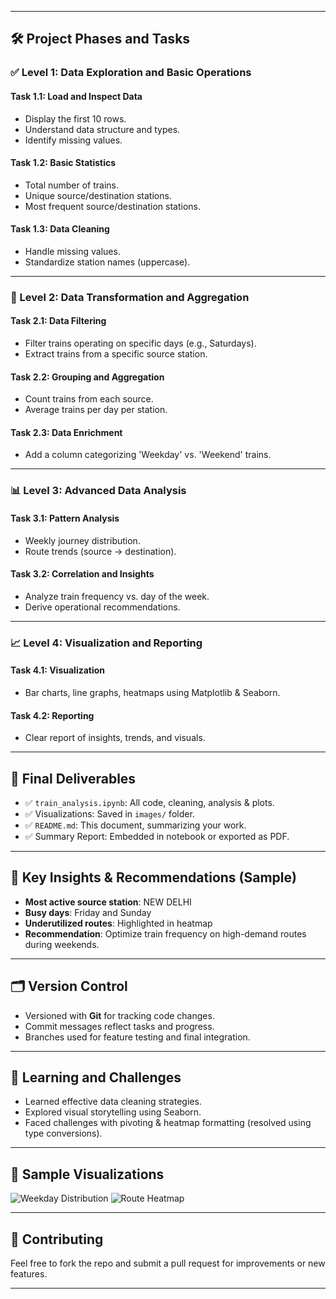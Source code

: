
---

## 🛠️ Project Phases and Tasks

### ✅ Level 1: Data Exploration and Basic Operations

#### Task 1.1: Load and Inspect Data
- Display the first 10 rows.
- Understand data structure and types.
- Identify missing values.

#### Task 1.2: Basic Statistics
- Total number of trains.
- Unique source/destination stations.
- Most frequent source/destination stations.

#### Task 1.3: Data Cleaning
- Handle missing values.
- Standardize station names (uppercase).

---

### 🔄 Level 2: Data Transformation and Aggregation

#### Task 2.1: Data Filtering
- Filter trains operating on specific days (e.g., Saturdays).
- Extract trains from a specific source station.

#### Task 2.2: Grouping and Aggregation
- Count trains from each source.
- Average trains per day per station.

#### Task 2.3: Data Enrichment
- Add a column categorizing 'Weekday' vs. 'Weekend' trains.

---

### 📊 Level 3: Advanced Data Analysis

#### Task 3.1: Pattern Analysis
- Weekly journey distribution.
- Route trends (source → destination).

#### Task 3.2: Correlation and Insights
- Analyze train frequency vs. day of the week.
- Derive operational recommendations.

---

### 📈 Level 4: Visualization and Reporting

#### Task 4.1: Visualization
- Bar charts, line graphs, heatmaps using Matplotlib & Seaborn.

#### Task 4.2: Reporting
- Clear report of insights, trends, and visuals.

---

## 📌 Final Deliverables

- ✅ `train_analysis.ipynb`: All code, cleaning, analysis & plots.
- ✅ Visualizations: Saved in `images/` folder.
- ✅ `README.md`: This document, summarizing your work.
- ✅ Summary Report: Embedded in notebook or exported as PDF.

---

## 📌 Key Insights & Recommendations (Sample)

- **Most active source station**: NEW DELHI
- **Busy days**: Friday and Sunday
- **Underutilized routes**: Highlighted in heatmap
- **Recommendation**: Optimize train frequency on high-demand routes during weekends.

---

## 🗂️ Version Control

- Versioned with **Git** for tracking code changes.
- Commit messages reflect tasks and progress.
- Branches used for feature testing and final integration.

---

## 🧠 Learning and Challenges

- Learned effective data cleaning strategies.
- Explored visual storytelling using Seaborn.
- Faced challenges with pivoting & heatmap formatting (resolved using type conversions).

---

## 📸 Sample Visualizations

![Weekday Distribution](images/week_distribution.png)
![Route Heatmap](images/route_heatmap.png)

---

## 🤝 Contributing

Feel free to fork the repo and submit a pull request for improvements or new features.

---
